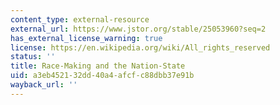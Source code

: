 ```yaml
---
content_type: external-resource
external_url: https://www.jstor.org/stable/25053960?seq=2
has_external_license_warning: true
license: https://en.wikipedia.org/wiki/All_rights_reserved
status: ''
title: Race-Making and the Nation-State
uid: a3eb4521-32dd-40a4-afcf-c88dbb37e91b
wayback_url: ''
---
```

